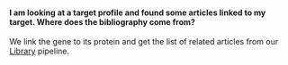 #### I am looking at a target profile and found some articles linked to my target. Where does the bibliography come from?

We link the gene to its protein and get the list of related articles from our [Library](https://library.opentargets.io) pipeline.

